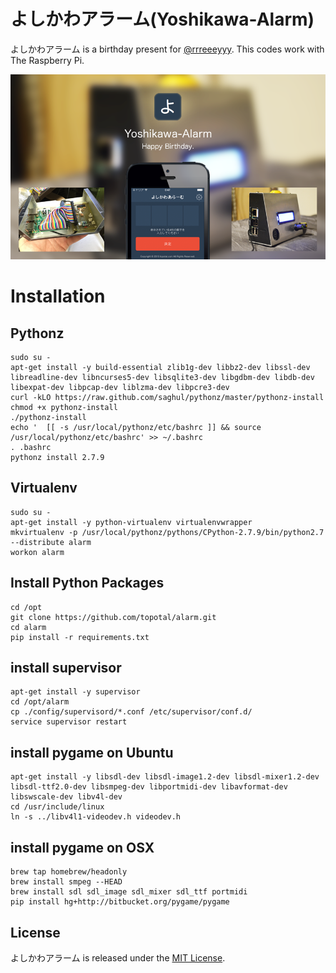 # よしかわアラーム(Yoshikawa-Alarm)

よしかわアラーム is a birthday present for [@rrreeeyyy](https://twitter.com/rrreeeyyy).
This codes work with The Raspberry Pi.

![よしかわあらーむ](./images/main.png)

# Installation

## Pythonz 

```
sudo su -
apt-get install -y build-essential zlib1g-dev libbz2-dev libssl-dev libreadline-dev libncurses5-dev libsqlite3-dev libgdbm-dev libdb-dev libexpat-dev libpcap-dev liblzma-dev libpcre3-dev
curl -kLO https://raw.github.com/saghul/pythonz/master/pythonz-install
chmod +x pythonz-install
./pythonz-install
echo '  [[ -s /usr/local/pythonz/etc/bashrc ]] && source /usr/local/pythonz/etc/bashrc' >> ~/.bashrc
. .bashrc
pythonz install 2.7.9
```


## Virtualenv

```
sudo su -
apt-get install -y python-virtualenv virtualenvwrapper
mkvirtualenv -p /usr/local/pythonz/pythons/CPython-2.7.9/bin/python2.7 --distribute alarm
workon alarm
```

## Install Python Packages

```
cd /opt
git clone https://github.com/topotal/alarm.git
cd alarm
pip install -r requirements.txt
```

## install supervisor

```
apt-get install -y supervisor
cd /opt/alarm
cp ./config/supervisord/*.conf /etc/supervisor/conf.d/
service supervisor restart
```

## install pygame on Ubuntu

```
apt-get install -y libsdl-dev libsdl-image1.2-dev libsdl-mixer1.2-dev libsdl-ttf2.0-dev libsmpeg-dev libportmidi-dev libavformat-dev libswscale-dev libv4l-dev
cd /usr/include/linux
ln -s ../libv4l1-videodev.h videodev.h
```

## install pygame on OSX 
```
brew tap homebrew/headonly
brew install smpeg --HEAD
brew install sdl sdl_image sdl_mixer sdl_ttf portmidi
pip install hg+http://bitbucket.org/pygame/pygame
```


## License

よしかわアラーム is released under the [MIT License](http://www.opensource.org/licenses/MIT).
